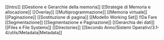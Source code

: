 [[Intro]]
[[Gestione e Gerarchie della memoria]]
[[Strategie di Memoria e allocazione]]
[[Overlay]]
[[Multiprogrammazione]]
[[Memoria virtuale]]
[[Paginazione]]
[[Sostituzione di pagina]]
[[Modello Working Set]] !!Da Fare
[[Segmentazione]]
[[Segmentazione e Paginazione]]
[[Gerarchia dei dati]]
[[Files e File Systems]]
[[Directories]]
[[Secondo Anno/Sistemi Operativi/3.1-4/utils/Metadata|Metadata]]


